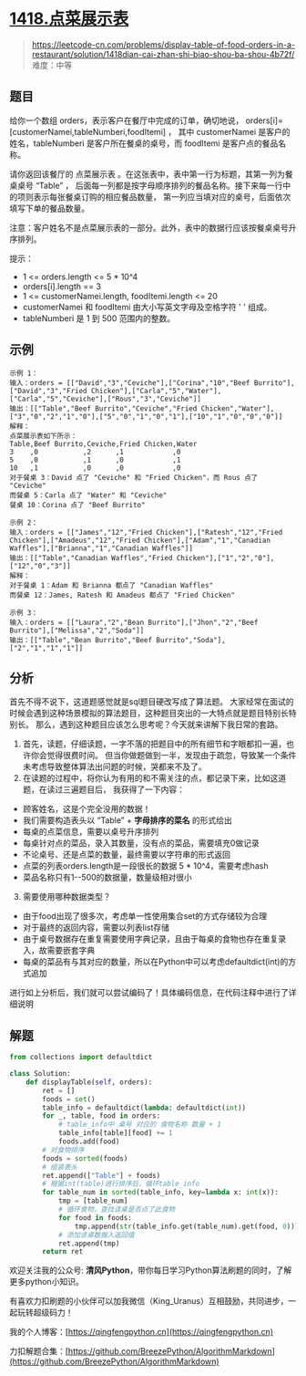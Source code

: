 # [1418.点菜展示表](https://leetcode-cn.com/problems/display-table-of-food-orders-in-a-restaurant/solution/1418dian-cai-zhan-shi-biao-shou-ba-shou-4b72f/)
> https://leetcode-cn.com/problems/display-table-of-food-orders-in-a-restaurant/solution/1418dian-cai-zhan-shi-biao-shou-ba-shou-4b72f/
> 难度：中等

## 题目

给你一个数组 orders，表示客户在餐厅中完成的订单，确切地说， orders[i]=[customerNamei,tableNumberi,foodItemi] ，
其中 customerNamei 是客户的姓名，tableNumberi 是客户所在餐桌的桌号，而 foodItemi 是客户点的餐品名称。

请你返回该餐厅的 点菜展示表 。在这张表中，表中第一行为标题，其第一列为餐桌桌号 “Table” ，
后面每一列都是按字母顺序排列的餐品名称。接下来每一行中的项则表示每张餐桌订购的相应餐品数量，
第一列应当填对应的桌号，后面依次填写下单的餐品数量。

注意：客户姓名不是点菜展示表的一部分。此外，表中的数据行应该按餐桌桌号升序排列。

提示：

- 1 <= orders.length <= 5 * 10^4
- orders[i].length == 3
- 1 <= customerNamei.length, foodItemi.length <= 20
- customerNamei 和 foodItemi 由大小写英文字母及空格字符 ' ' 组成。
- tableNumberi 是 1 到 500 范围内的整数。

## 示例

```
示例 1：
输入：orders = [["David","3","Ceviche"],["Corina","10","Beef Burrito"],["David","3","Fried Chicken"],["Carla","5","Water"],["Carla","5","Ceviche"],["Rous","3","Ceviche"]]
输出：[["Table","Beef Burrito","Ceviche","Fried Chicken","Water"],["3","0","2","1","0"],["5","0","1","0","1"],["10","1","0","0","0"]] 
解释：
点菜展示表如下所示：
Table,Beef Burrito,Ceviche,Fried Chicken,Water
3    ,0           ,2      ,1            ,0
5    ,0           ,1      ,0            ,1
10   ,1           ,0      ,0            ,0
对于餐桌 3：David 点了 "Ceviche" 和 "Fried Chicken"，而 Rous 点了 "Ceviche"
而餐桌 5：Carla 点了 "Water" 和 "Ceviche"
餐桌 10：Corina 点了 "Beef Burrito" 

示例 2：
输入：orders = [["James","12","Fried Chicken"],["Ratesh","12","Fried Chicken"],["Amadeus","12","Fried Chicken"],["Adam","1","Canadian Waffles"],["Brianna","1","Canadian Waffles"]]
输出：[["Table","Canadian Waffles","Fried Chicken"],["1","2","0"],["12","0","3"]] 
解释：
对于餐桌 1：Adam 和 Brianna 都点了 "Canadian Waffles"
而餐桌 12：James, Ratesh 和 Amadeus 都点了 "Fried Chicken"

示例 3：
输入：orders = [["Laura","2","Bean Burrito"],["Jhon","2","Beef Burrito"],["Melissa","2","Soda"]]
输出：[["Table","Bean Burrito","Beef Burrito","Soda"],["2","1","1","1"]]
```

## 分析

首先不得不说下，这道题感觉就是sql题目硬改写成了算法题。
大家经常在面试的时候会遇到这种场景模拟的算法题目，这种题目突出的一大特点就是题目特别长特别长。
那么，遇到这种题目应该怎么思考呢？今天就来讲解下我日常的套路。
1. 首先，读题，仔细读题，一字不落的把题目中的所有细节和字眼都扣一遍，也许你会觉得很费时间。
但当你做题做到一半，发现由于疏忽，导致某一个条件未考虑导致整体算法出问题的时候，哭都来不及了。
2. 在读题的过程中，将你认为有用的和不需关注的点，都记录下来，比如这道题，在读过三遍题目后，
   我获得了一下内容：
- 顾客姓名，这是个完全没用的数据！
- 我们需要构造表头以 “Table” + **字母排序的菜名** 的形式给出
- 每桌的点菜信息，需要以桌号升序排列
- 每桌针对点的菜品，录入其数量，没有点的菜品，需要填充0做记录
- 不论桌号、还是点菜的数量，最终需要以字符串的形式返回
- 点菜的列表orders.length是一段很长的数据 5 * 10^4，需要考虑hash
- 菜品名称只有1--500的数据量，数量级相对很小
3. 需要使用哪种数据类型？
- 由于food出现了很多次，考虑单一性使用集合set的方式存储较为合理
- 对于最终的返回内容，需要以列表list存储
- 由于桌号数据存在重复需要使用字典记录，且由于每桌的食物也存在重复录入，故需要嵌套字典
- 每桌的菜品有与其对应的数量，所以在Python中可以考虑defaultdict(int)的方式追加

进行如上分析后，我们就可以尝试编码了！具体编码信息，在代码注释中进行了详细说明

## 解题

```python
from collections import defaultdict

class Solution:
    def displayTable(self, orders):
        ret = []
        foods = set()
        table_info = defaultdict(lambda: defaultdict(int))
        for _, table, food in orders:
            # table_info中 桌号 对应的 食物名称 数量 + 1
            table_info[table][food] += 1
            foods.add(food)
        # 对食物排序
        foods = sorted(foods)
        # 组装表头
        ret.append(["Table"] + foods)
        # 根据int(table)进行排序后，循环table_info
        for table_num in sorted(table_info, key=lambda x: int(x)):
            tmp = [table_num]
            # 循环食物，查找该桌是否点了此食物
            for food in foods:
                tmp.append(str(table_info.get(table_num).get(food, 0)))
            # 添加该桌数据入返回值
            ret.append(tmp)
        return ret
```

欢迎关注我的公众号: **清风Python**，带你每日学习Python算法刷题的同时，了解更多python小知识。

有喜欢力扣刷题的小伙伴可以加我微信（King_Uranus）互相鼓励，共同进步，一起玩转超级码力！

我的个人博客：[https://qingfengpython.cn](https://qingfengpython.cn)

力扣解题合集：[https://github.com/BreezePython/AlgorithmMarkdown](https://github.com/BreezePython/AlgorithmMarkdown)